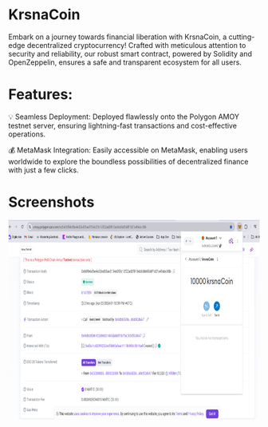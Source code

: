# KrsnaCoin

Embark on a journey towards financial liberation with KrsnaCoin, a cutting-edge decentralized cryptocurrency!
Crafted with meticulous attention to security and reliability, our robust smart contract, powered by
Solidity and OpenZeppelin, ensures a safe and transparent ecosystem for all users.


# Features:

💡 Seamless Deployment: Deployed flawlessly onto the Polygon AMOY testnet server, ensuring lightning-fast
transactions and cost-effective operations.

💰 MetaMask Integration: Easily accessible on MetaMask, enabling users worldwide to explore the boundless
possibilities of decentralized finance with just a few clicks.

# Screenshots

<img src="https://github.com/iShinzoo/krsnaCoin/blob/main/Screenshot%202024-04-22%20205842.png" alt="project-screenshot" width="800" height="400/">
